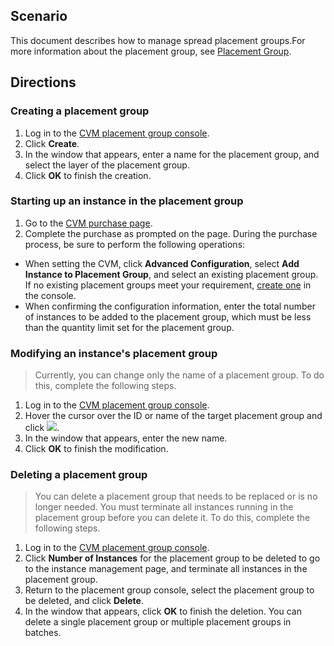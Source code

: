 ## Scenario
This document describes how to manage spread placement groups.For more information about the placement group, see [Placement Group](https://intl.cloud.tencent.com/document/product/213/15486).

## Directions
### Creating a placement group

1. Log in to the [CVM placement group console](https://console.cloud.tencent.com/cvm/ps).
2. Click **Create**.
3. In the window that appears, enter a name for the placement group, and select the layer of the placement group.
4. Click **OK** to finish the creation.

### Starting up an instance in the placement group
1. Go to the [CVM purchase page](https://buy.cloud.tencent.com/?tab=custom&step=1&devPayMode=hourly&regionId=33&instanceType=SA2.SMALL1&bandwidthType=TRAFFIC_POSTPAID_BY_HOUR).
2. Complete the purchase as prompted on the page.
During the purchase process, be sure to perform the following operations:
 - When setting the CVM, click **Advanced Configuration**, select **Add Instance to Placement Group**, and select an existing placement group.
 If no existing placement groups meet your requirement, [create one](https://console.cloud.tencent.com/cvm/ps?regionId=1) in the console.
 - When confirming the configuration information, enter the total number of instances to be added to the placement group, which must be less than the quantity limit set for the placement group.


### Modifying an instance's placement group
> Currently, you can change only the name of a placement group. To do this, complete the following steps.
>
1. Log in to the [CVM placement group console](https://console.cloud.tencent.com/cvm/ps).
2. Hover the cursor over the ID or name of the target placement group and click <img src="https://main.qcloudimg.com/raw/beb5eae230dc169f7274bda7a19a5aa6.png" style="margin: 0;"></img>.
3. In the window that appears, enter the new name.
4. Click **OK** to finish the modification.

### Deleting a placement group
> You can delete a placement group that needs to be replaced or is no longer needed. You must terminate all instances running in the placement group before you can delete it. To do this, complete the following steps.
>
1. Log in to the [CVM placement group console](https://console.cloud.tencent.com/cvm/ps).
2. Click **Number of Instances** for the placement group to be deleted to go to the instance management page, and terminate all instances in the placement group.
3. Return to the placement group console, select the placement group to be deleted, and click **Delete**.
6. In the window that appears, click **OK** to finish the deletion.
You can delete a single placement group or multiple placement groups in batches.
